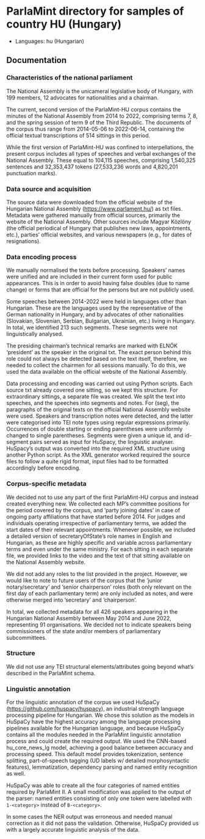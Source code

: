# ParlaMint directory for samples of country HU (Hungary)

- Languages: hu (Hungarian)

## Documentation


### Characteristics of the national parliament

The National Assembly is the unicameral legislative body of Hungary, with 199 members, 12 advocates for nationalities and a chairman.

The current, second version of the ParlaMint-HU corpus contains the minutes of the National Assembly from 2014 to 2022, comprising terms 7, 8, and the spring session of term 9 of the Third Republic. The documents of the corpus thus range from 2014-05-06 to 2022-06-14, containing the official textual transcriptions of 514 sittings in this period.

While the first version of ParlaMint-HU was confined to interpellations, the present corpus includes all types of speeches and verbal exchanges of the National Assembly. These equal to 104,115 speeches, comprising 1,540,325 sentences and 32,353,437 tokens (27,533,236 words and 4,820,201 punctuation marks).

### Data source and acquisition

The source data were downloaded from the official website of the Hungarian National Assembly (https://www.parlament.hu/) as txt files.
Metadata were gathered manually from official sources, primarily the website of the National Assembly. Other sources include Magyar Közlöny (the official periodical of Hungary that publishes new laws, appointments, etc.), parties’ official websites, and various newspapers (e.g., for dates of resignations).

### Data encoding process

We manually normalised the texts before processing. Speakers’ names were unified and are included in their current form used for public appearances. This is in order to avoid having false doubles (due to name change) or forms that are official for the persons but are not publicly used.

Some speeches between 2014-2022 were held in languages other than Hungarian. These are the languages used by the representative of the German nationality in Hungary, and by advocates of other nationalities (Slovakian, Slovenian, Serbian, Bulgarian, Ukrainian, etc.) living in Hungary. In total, we identified 213 such segments. These segments were not linguistically analysed.

The presiding chairman’s technical remarks are marked with ELNÖK ‘president’ as the speaker in the original txt. The exact person behind this role could not always be detected based on the text itself, therefore, we needed to collect the chairmen for all sessions manually. To do this, we used the data available on the official website of the National Assembly.

Data processing and encoding was carried out using Python scripts. Each source txt already covered one sitting, so we kept this structure. For extraordinary sittings, a separate file was created. We split the text into speeches, and the speeches into segments and notes. For (seg), the paragraphs of the original texts on the official National Assembly website were used. Speakers and transcription notes were detected, and the latter were categorised into TEI note types using regular expressions primarily. Occurrences of double starting or ending parentheses were uniformly changed to single parentheses. Segments were given a unique id, and id-segment pairs served as input for HuSpacy, the linguistic analyser. HuSpacy’s output was converted into the required XML structure using another Python script. As the XML generator worked required the source files to follow a quite rigid format, input files had to be formatted accordingly before encoding.

### Corpus-specific metadata

We decided not to use any part of the first ParlaMint-HU corpus and instead created everything new. We collected each MP’s committee positions for the period covered by the corpus, and ’party joining dates’ in case of ongoing party affiliations that have started before 2014. For judges and individuals operating irrespective of parliamentary terms, we added the start dates of their relevant appointments. Whenever possible, we included a detailed version of secretaryOfState’s role names in English and Hungarian, as these are highly specific and variable across parliamentary terms and even under the same ministry. For each sitting in each separate file, we provided links to the video and the text of that sitting available on the National Assembly website.

We did not add any roles to the list provided in the project. However, we would like to note to future users of the corpus that the ’junior notary/secretary’ and ’senior chairperson’ roles (both only relevant on the first day of each parliamentary term) are only included as notes, and were otherwise merged into ’secretary’ and ’chairperson’.

In total, we collected metadata for all 426 speakers appearing in the Hungarian National Assembly between May 2014 and June 2022, representing 91 organisations. We decided not to indicate speakers being commissioners of the state and/or members of parliamentary subcommittees.

### Structure


We did not use any TEI structural elements/attributes going beyond what’s described in the ParlaMint schema.

### Linguistic annotation

For the linguistic annotation of the corpus we used HuSpaCy (https://github.com/huspacy/huspacy), an industrial strength language processing pipeline for Hungarian. We chose this solution as the models in HuSpaCy have the highest accuracy among the language processing pipelines available for the Hungarian language, and because HuSpaCy contains all the modules needed in the ParlaMint linguistic annotation process and could create the required output. We used the CNN-based hu_core_news_lg model, achieving a good balance between accuracy and processing speed. This default model provides tokenization, sentence splitting, part-of-speech tagging (UD labels w/ detailed morphosyntactic features), lemmatization, dependency parsing and named entity recognition as well.

HuSpaCy was able to create all the four categories of named entities required by ParlaMint II. A small modification was applied to the output of the parser: named entities consisting of only one token were labelled with `1-<category>` instead of `B-<category>`.

In some cases the NER output was erroneous and needed manual correction as it did not pass the validation. Otherwise, HuSpaCy provided us with a largely accurate linguistic analysis of the data.
